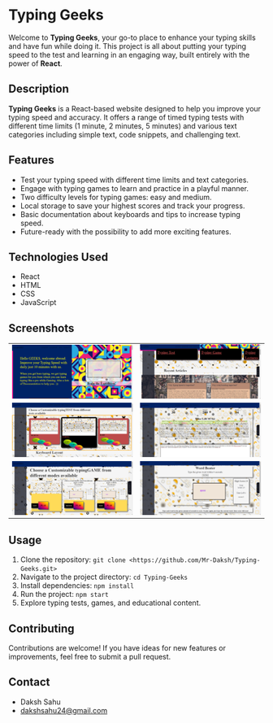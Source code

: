# Typing Geeks

Welcome to **Typing Geeks**, your go-to place to enhance your typing skills and have fun while doing it. This project is all about putting your typing speed to the test and learning in an engaging way, built entirely with the power of **React**.

## Description

**Typing Geeks** is a React-based website designed to help you improve your typing speed and accuracy. It offers a range of timed typing tests with different time limits (1 minute, 2 minutes, 5 minutes) and various text categories including simple text, code snippets, and challenging text. 

## Features

- Test your typing speed with different time limits and text categories.
- Engage with typing games to learn and practice in a playful manner.
- Two difficulty levels for typing games: easy and medium.
- Local storage to save your highest scores and track your progress.
- Basic documentation about keyboards and tips to increase typing speed.
- Future-ready with the possibility to add more exciting features.

## Technologies Used

- React
- HTML
- CSS
- JavaScript

## Screenshots

<table>
  <tr>
    <tr>
    <td align="center">
      <img src="src/components/screenshot/f329fb7a-4a69-4505-b652-7641d85212bf.png" alt="Screenshot 1" width="400">
    </td>
    <td align="center">
      <img src="src/components/screenshot/dc1fa9cb-2da2-4e0c-bb64-2b81f6408a5d.png" alt="Screenshot 2" width="400">
    </td>
  </tr>
  <tr>
    <td align="center">
      <img src="src/components/screenshot/2108995f-9a4f-4ac9-96c3-55b26abfc581.png" alt="Screenshot 3" width="400">
    </td>
    <td align="center">
      <img src="src/components/screenshot/ec8cf3bd-0d3c-47f4-a5ea-78f160aa8369.png" alt="Screenshot 4" width="400">
    </td>
  </tr>
  <tr>
    <td align="center">
      <img src="src/components/screenshot/ea6e2c3c-73f3-4fac-82f9-0a4c19724124.png" alt="Screenshot 5" width="400">
    </td>
    <td align="center">
      <img src="src/components/screenshot/19091a1b-5760-4375-ba74-19478aa93a0f.png" alt="Screenshot 6" width="400">
    </td>
</table>

## Usage

1. Clone the repository: `git clone <https://github.com/Mr-Daksh/Typing-Geeks.git>`
2. Navigate to the project directory: `cd Typing-Geeks`
3. Install dependencies: `npm install`
4. Run the project: `npm start`
5. Explore typing tests, games, and educational content.

## Contributing

Contributions are welcome! If you have ideas for new features or improvements, feel free to submit a pull request.

## Contact

- Daksh Sahu
- dakshsahu24@gmail.com

